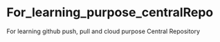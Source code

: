 # For_learning_purpose_centralRepo
For learning github push, pull and cloud purpose Central Repository 
